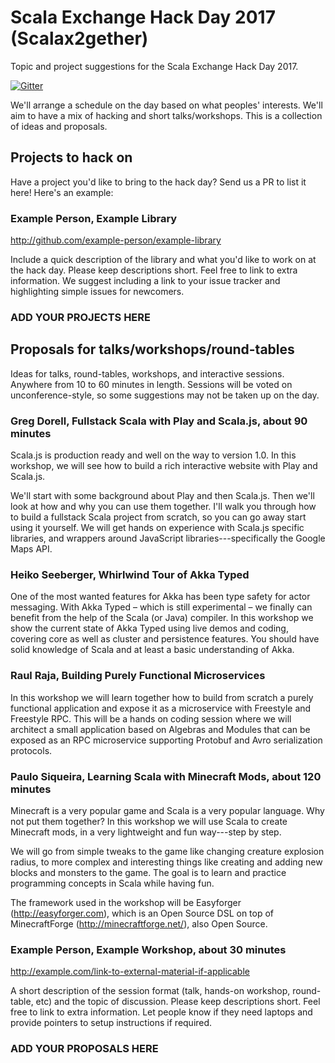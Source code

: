 # Scala Exchange Hack Day 2017 (Scalax2gether)

Topic and project suggestions for the Scala Exchange Hack Day 2017.

[![Gitter](https://badges.gitter.im/scalax2gether-2017/Lobby.svg)](https://gitter.im/scalax2gether-2017/Lobby?utm_source=badge&utm_medium=badge&utm_campaign=pr-badge)

We'll arrange a schedule on the day based on what peoples' interests.
We'll aim to have a mix of hacking and short talks/workshops.
This is a collection of ideas and proposals.

## Projects to hack on

Have a project you'd like to bring to the hack day?
Send us a PR to list it here! Here's an example:

### Example Person, Example Library

http://github.com/example-person/example-library

Include a quick description of the library
and what you'd like to work on at the hack day.
Please keep descriptions short.
Feel free to link to extra information.
We suggest including a link to your issue tracker
and highlighting simple issues for newcomers.

### ADD YOUR PROJECTS HERE

## Proposals for talks/workshops/round-tables

Ideas for talks, round-tables, workshops, and interactive sessions.
Anywhere from 10 to 60 minutes in length.
Sessions will be voted on unconference-style,
so some suggestions may not be taken up on the day.

### Greg Dorell, Fullstack Scala with Play and Scala.js, about 90 minutes

Scala.js is production ready and well on the way to version 1.0.
In this workshop, we will see how to build
a rich interactive website with Play and Scala.js.

We'll start with some background about Play and then Scala.js.
Then we'll look at how and why you can use them together.
I'll walk you through how to build
a fullstack Scala project from scratch,
so you can go away start using it yourself.
We will get hands on experience with Scala.js specific libraries,
and wrappers around JavaScript libraries---specifically
the Google Maps API.

### Heiko Seeberger, Whirlwind Tour of Akka Typed

One of the most wanted features for Akka
has been type safety for actor messaging.
With Akka Typed – which is still experimental – we finally can benefit
from the help of the Scala (or Java) compiler.
In this workshop we show the current state of Akka Typed
using live demos and coding,
covering core as well as cluster and persistence features.
You should have solid knowledge of Scala
and at least a basic understanding of Akka.

### Raul Raja, Building Purely Functional Microservices

In this workshop we will learn together how to build from scratch
a purely functional application and expose it as a microservice
with Freestyle and Freestyle RPC.
This will be a hands on coding session where we will architect
a small application based on Algebras and Modules
that can be exposed as an RPC microservice
supporting Protobuf and Avro serialization protocols.

### Paulo Siqueira, Learning Scala with Minecraft Mods, about 120 minutes

Minecraft is a very popular game and
Scala is a very popular language.
Why not put them together?
In this workshop we will use Scala to create Minecraft mods,
in a very lightweight and fun way---step by step.

We will go from simple tweaks to
the game like changing creature explosion radius,
to more complex and interesting things like
creating and adding new blocks and monsters to the game.
The goal is to learn and practice programming concepts
 in Scala while having fun.

The framework used in the workshop
will be Easyforger (http://easyforger.com),
which is an Open Source DSL
on top of MinecraftForge (http://minecraftforge.net/),
also Open Source.

### Example Person, Example Workshop, about 30 minutes

http://example.com/link-to-external-material-if-applicable

A short description of the session format
(talk, hands-on workshop, round-table, etc)
and the topic of discussion.
Please keep descriptions short.
Feel free to link to extra information.
Let people know if they need laptops and
provide pointers to setup instructions if required.

### ADD YOUR PROPOSALS HERE

